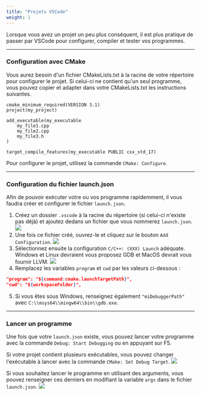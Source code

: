 ```yaml
---
title: "Projets VSCode"
weight: 1
---
```


Lorsque vous avez un projet un peu plus conséquent, il est plus pratique de passer par VSCode pour configurer, compiler et tester vos programmes.

---

### Configuration avec CMake

Vous aurez besoin d'un fichier CMakeLists.txt à la racine de votre répertoire pour configurer le projet.
Si celui-ci ne contient qu'un seul programme, vous pouvez copier et adapter dans votre CMakeLists.txt les instructions suivantes.
```
cmake_minimum_required(VERSION 3.1)
project(my_project)

add_executable(my_executable
    my_file1.cpp
    my_file2.cpp
    my_file3.h
)

target_compile_features(my_executable PUBLIC cxx_std_17)
```

Pour configurer le projet, utilisez la commande `CMake: Configure`.

---

### Configuration du fichier launch.json

Afin de pouvoir exécuter votre ou vos programme rapidemment, il vous faudra créer et configurer le fichier `launch.json`.

1. Créez un dossier `.vscode` à la racine du répertoire (si celui-ci n'existe pas déjà) et ajoutez dedans un fichier que vous nommerez `launch.json`.
![](/CPP_Learning/images/chapter0/new-launch.png)
2. Une fois ce fichier créé, ouvrez-le et cliquez sur le bouton `Add Configuration`.
![](/CPP_Learning/images/chapter0/add-conf.png)
3. Sélectionnez ensuite la configuration `C/C++: (XXX) Launch` adéquate.\
Windows et Linux devraient vous proposez GDB et MacOS devrait vous fournir LLVM.
![](/CPP_Learning/images/chapter0/launch-conf.png)
4. Remplacez les variables `program` et `cwd` par les valeurs ci-dessous :
```json
"program": "${command:cmake.launchTargetPath}",
"cwd": "${workspaceFolder}",
```
5. Si vous êtes sous Windows, renseignez également `"miDebuggerPath"` avec `C:\\msys64\\mingw64\\bin\\gdb.exe`.

---

### Lancer un programme

Une fois que votre `launch.json` existe, vous pouvez lancer votre programme avec la commande `Debug: Start Debugging` ou en appuyant sur F5.

Si votre projet contient plusieurs exécutables, vous pouvez changer l'exécutable à lancer avec la commande `CMake: Set Debug Target`.
![](/CPP_Learning/images/chapter0/set-debug-target.png)

Si vous souhaitez lancer le programme en utilisant des arguments, vous pouvez renseigner ces derniers en modifiant la variable `args` dans le fichier `launch.json`.
![](/CPP_Learning/images/chapter0/args.png)
